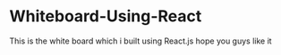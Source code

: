 # Whiteboard-Using-React
 This is the white board which i built using React.js hope you guys like it 
